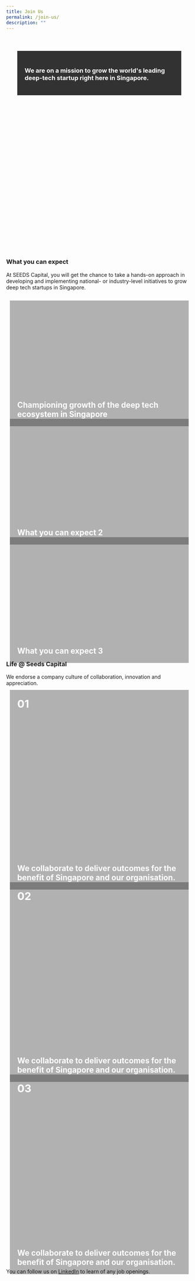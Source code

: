 ```yaml
---
title: Join Us
permalink: /join-us/
description: ""
---
```

<div style="background: url(https://enterprisesg-seeds-staging.netlify.app/images/joinus1.png); padding: 30px; background-size: cover; min-height: 500px;">
<div style="padding: 20px; background-color: rgba(0,0,0,0.8); margin-top: 10px">
	<h3 style="color:white">We are on a mission to grow the world's leading deep-tech startup right here in Singapore.</h3>
</div>
</div>
<br>
<h3 class="text-center"><b>What you can expect</b></h3>
<div class="text-center">At SEEDS Capital, you will get the chance to take a hands-on approach in developing and  
implementing national- or industry-level initiatives to grow deep tech startups in Singapore.</div>
<br>
<div style="height:300px;padding:10px;"><div style="height:100%;background:url('https://enterprisesg-seeds-staging.netlify.app/images/joinus1.png');background-size:contain;"><div style="height:100%;display:flex;flex-direction:column;justify-content:space-between;padding:20px;background:rgba(0,0,0,0.3);"><div style="font-size:1.8rem;text-align:left;font-weight:700;color:white;"></div><div style="font-size:1.3rem;text-align:left;font-weight:700;color:white;">Championing growth of the deep tech ecosystem in Singapore</div></div></div></div>
<div style="height:300px;padding:10px;"><div style="height:100%;background:url('https://enterprisesg-seeds-staging.netlify.app/images/joinus2.png');background-size:contain;"><div style="height:100%;display:flex;flex-direction:column;justify-content:space-between;padding:20px;background:rgba(0,0,0,0.3);"><div style="font-size:1.8rem;text-align:left;font-weight:700;color:white;"></div><div style="font-size:1.3rem;text-align:left;font-weight:700;color:white;">What you can expect 2</div></div></div></div>
<div style="height:300px;padding:10px;"><div style="height:100%;background:url('https://enterprisesg-seeds-staging.netlify.app/images/joinus3.png');background-size:contain;"><div style="height:100%;display:flex;flex-direction:column;justify-content:space-between;padding:20px;background:rgba(0,0,0,0.3);"><div style="font-size:1.8rem;text-align:left;font-weight:700;color:white;"></div><div style="font-size:1.3rem;text-align:left;font-weight:700;color:white;">What you can expect 3</div></div></div></div>
<h3 class="text-center"><b>Life @ Seeds Capital</b></h3>
<div class="text-center">We endorse a company culture of  
collaboration, innovation and appreciation.</div>
<div style="height:500px;padding:10px;"><div style="height:100%;background:url('https://enterprisesg-seeds-staging.netlify.app/images/IMG-20221123-WA0016.jpg');background-size:cover;"><div style="height:100%;display:flex;flex-direction:column;justify-content:space-between;padding:20px;background:rgba(0,0,0,0.3);"><div style="font-size:1.8rem;text-align:left;font-weight:700;color:white;">01</div><div style="font-size:1.3rem;text-align:left;font-weight:700;color:white;">We collaborate to deliver outcomes for the benefit of Singapore and our organisation.</div></div></div></div>
<div style="height:500px;padding:10px;"><div style="height:100%;background:url('https://enterprisesg-seeds-staging.netlify.app/images/IMG-20221123-WA0016.jpg');background-size:cover;"><div style="height:100%;display:flex;flex-direction:column;justify-content:space-between;padding:20px;background:rgba(0,0,0,0.3);"><div style="font-size:1.8rem;text-align:left;font-weight:700;color:white;">02</div><div style="font-size:1.3rem;text-align:left;font-weight:700;color:white;">We collaborate to deliver outcomes for the benefit of Singapore and our organisation.</div></div></div></div>
<div style="height:500px;padding:10px;"><div style="height:100%;background:url('https://enterprisesg-seeds-staging.netlify.app/images/IMG-20221123-WA0016.jpg');background-size:cover;"><div style="height:100%;display:flex;flex-direction:column;justify-content:space-between;padding:20px;background:rgba(0,0,0,0.3);"><div style="font-size:1.8rem;text-align:left;font-weight:700;color:white;">03</div><div style="font-size:1.3rem;text-align:left;font-weight:700;color:white;">We collaborate to deliver outcomes for the benefit of Singapore and our organisation.</div></div></div></div>

You can follow us on [LinkedIn](https://www.linkedin.com/company/seedscapitalsg/jobs/?viewAsMember=true) to learn of any job openings.